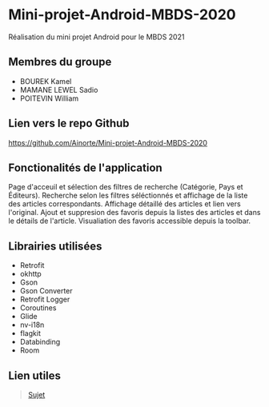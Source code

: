 # Mini-projet-Android-MBDS-2020

Réalisation du mini projet Android pour le MBDS 2021

## Membres du groupe

- BOUREK Kamel
- MAMANE LEWEL Sadio
- POITEVIN William

## Lien vers le repo Github

<https://github.com/Ainorte/Mini-projet-Android-MBDS-2020>

## Fonctionalités de l'application

Page d'acceuil et sélection des filtres de recherche (Catégorie, Pays et Éditeurs).
Recherche selon les filtres séléctionnés et affichage de la liste des articles correspondants.
Affichage détaillé des articles et lien vers l'original.
Ajout et suppresion des favoris depuis la listes des articles et dans le détails de l'article.
Visualiation des favoris accessible depuis la toolbar.

## Librairies utilisées

- Retrofit
- okhttp
- Gson
- Gson Converter
- Retrofit Logger
- Coroutines
- Glide
- nv-i18n
- flagkit
- Databinding
- Room

## Lien utiles

>[Sujet](https://github.com/eamosse/android-mbds-2020/blob/main/mini_projet.md)